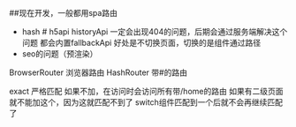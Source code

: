 
##现在开发，一般都用spa路由
- hash # h5api historyApi 一定会出现404的问题，后期会通过服务端解决这个问题
都会内置fallbackApi
好处是不切换页面，切换的是组件通过路径
- seo的问题（预渲染）


BrowserRouter 浏览器路由
HashRouter   带#的路由

<Route path='/home' exact={true} component={Home}/>
exact 严格匹配 如果不加，在访问时会访问所有带/home的路由 如果有二级页面就不能加这个，因为这就匹配不到了
switch组件匹配到一个后就不会再继续匹配了
